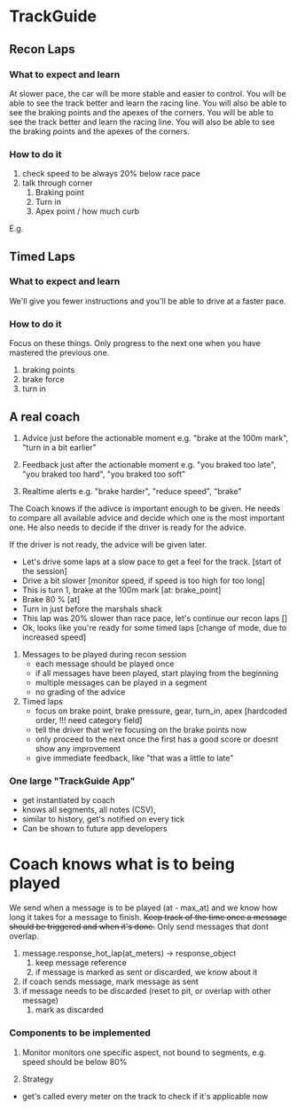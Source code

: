 # TrackGuide

## Recon Laps

### What to expect and learn

At slower pace, the car will be more stable and easier to control. You will be able to see the track better and learn the racing line. You will also be able to see the braking points and the apexes of the corners. You will be able to see the track better and learn the racing line. You will also be able to see the braking points and the apexes of the corners.

### How to do it

1. check speed to be always 20% below race pace
2. talk through corner
   1. Braking point
   2. Turn in
   3. Apex point / how much curb

E.g.

## Timed Laps

### What to expect and learn

We'll give you fewer instructions and you'll be able to drive at a faster pace.

### How to do it

Focus on these things. Only progress to the next one when you have mastered the previous one.

1. braking points
2. brake force
3. turn in


## A real coach

1. Advice just before the actionable moment
   e.g. "brake at the 100m mark", "turn in a bit earlier"

2. Feedback just after the actionable moment
   e.g. "you braked too late", "you braked too hard", "you braked too soft"

3. Realtime alerts
   e.g. "brake harder", "reduce speed", "brake"

The Coach knows if the adivce is important enough to be given.
He needs to compare all available advice and decide which one is the most important one.
He also needs to decide if the driver is ready for the advice.

If the driver is not ready, the advice will be given later.


* Let's drive some laps at a slow pace to get a feel for the track. [start of the session]
* Drive a bit slower [monitor speed, if speed is too high for too long]
* This is turn 1, brake at the 100m mark [at: brake_point]
* Brake 80 % [at]
* Turn in just before the marshals shack
* This lap was 20% slower than race pace, let's continue our recon laps []
* Ok, looks like you're ready for some timed laps [change of mode, due to increased speed]

1. Messages to be played during recon session
   * each message should be played once
   * if all messages have been played, start playing from the beginning
   * multiple messages can be played in a segment
   * no grading of the advice
2. Timed laps
   * focus on brake point, brake pressure, gear, turn_in, apex [hardcoded order, !!! need category field]
   * tell the driver that we're focusing on the brake points now
   * only proceed to the next once the first has a good score or doesnt show any improvement
   * give immediate feedback, like "that was a little to late"

### One large "TrackGuide App"
* get instantiated by coach
* knows all segments, all notes (CSV),
* similar to history, get's notified on every tick
* Can be shown to future app developers

# Coach knows what is to being played

We send when a message is to be played (at - max_at) and we know how long it takes for a message to finish.
~~Keep track of the time once a message should be triggered and when it's done.~~
Only send messages that dont overlap.

1. message.response_hot_lap(at_meters) -> response_object
   1. keep message reference
   2. if message is marked as sent or discarded, we know about it
2. if coach sends message, mark message as sent
3. if message needs to be discarded (reset to pit, or overlap with other message)
   1. mark as discarded

### Components to be implemented

1. Monitor
   monitors one specific aspect, not bound to segments, e.g. speed should be below 80%

2. Strategy


* get's called every meter on the track to check if it's applicable now
